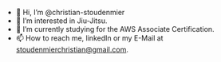 - 👋 Hi, I’m @christian-stoudenmier
- 👀 I’m interested in Jiu-Jitsu.
- 🌱 I’m currently studying for the AWS Associate Certification.
- 📫 How to reach me, linkedIn or my E-Mail at stoudenmierchristian@gmail.com.
